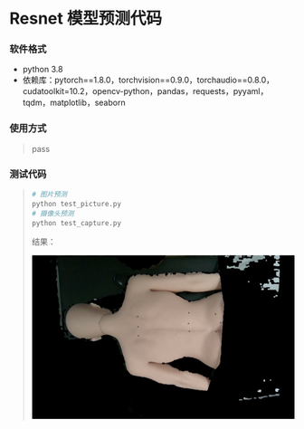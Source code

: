# Resnet 模型预测代码

### 软件格式

* python 3.8
* 依赖库：pytorch==1.8.0，torchvision==0.9.0，torchaudio==0.8.0，cudatoolkit=10.2，opencv-python，pandas，requests，pyyaml，tqdm，matplotlib，seaborn

### 使用方式

>pass

### 测试代码

>```bash
># 图片预测
>python test_picture.py
># 摄像头预测
>python test_capture.py
>```
>
>结果：
>
>![](Readme.assets/test_picture.jpg)